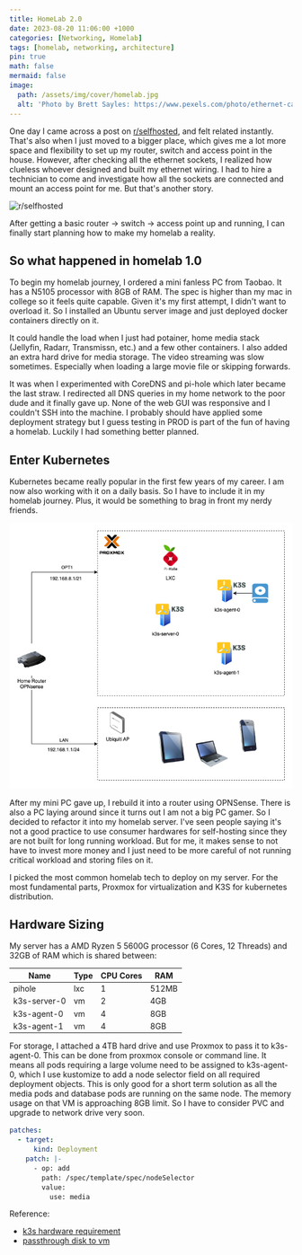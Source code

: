 ```yaml
---
title: HomeLab 2.0
date: 2023-08-20 11:06:00 +1000
categories: [Networking, Homelab]
tags: [homelab, networking, architecture]
pin: true
math: false
mermaid: false
image:
  path: /assets/img/cover/homelab.jpg
  alt: 'Photo by Brett Sayles: https://www.pexels.com/photo/ethernet-cables-plugged-in-network-switch-2881224/'
---
```


One day I came across a post on [r/selfhosted](https://www.reddit.com/r/selfhosted/comments/tj69e8/well_you_know_i_have_my_own/), and felt related instantly. That's also when I just moved to a bigger place, which gives me a lot more space and flexibility to set up my router, switch and access point in the house. However, after checking all the ethernet sockets, I realized how clueless whoever designed and built my ethernet wiring. I had to hire a technician to come and investigate how all the sockets are connected and mount an access point for me. But that's another story.

![r/selfhosted](https://i.redd.it/well-you-know-i-have-my-own-v0-5bbu9wxtxoo81.jpg?s=dfde84729de10772d57c9d31613c171821c74554)

After getting a basic router -> switch -> access point up and running, I can finally start planning how to make my homelab a reality.

## So what happened in homelab 1.0

To begin my homelab journey, I ordered a mini fanless PC from Taobao. It has a N5105 processor with 8GB of RAM. The spec is higher than my mac in college so it feels quite capable. Given it's my first attempt, I didn't want to overload it. So I installed an Ubuntu server image and just deployed docker containers directly on it.

It could handle the load when I just had potainer, home media stack (Jellyfin, Radarr, Transmissn, etc.) and a few other containers. I also added an extra hard drive for media storage. The video streaming was slow sometimes. Especially when loading a large movie file or skipping forwards.

It was when I experimented with CoreDNS and pi-hole which later became the last straw. I redirected all DNS queries in my home network to the poor dude and it finally gave up. None of the web GUI was responsive and I couldn't SSH into the machine. I probably should have applied some deployment strategy but I guess testing in PROD is part of the fun of having a homelab. Luckily I had something better planned.

## Enter Kubernetes

Kubernetes became really popular in the first few years of my career. I am now also working with it on a daily basis. So I have to include it in my homelab journey. Plus, it would be something to brag in front my nerdy friends.

![Homelab Kubernetes](/drawio/homelab_v2_hardware.drawio.png)

After my mini PC gave up, I rebuild it into a router using OPNSense. There is also a PC laying around since it turns out I am not a big PC gamer. So I decided to refactor it into my homelab server. I've seen people saying it's not a good practice to use consumer hardwares for self-hosting since they are not built for long running workload. But for me, it makes sense to not have to invest more money and I just need to be more careful of not running critical workload and storing files on it.

I picked the most common homelab tech to deploy on my server. For the most fundamental parts, Proxmox for virtualization and K3S for kubernetes distribution.

## Hardware Sizing

My server has a AMD Ryzen 5 5600G processor (6 Cores, 12 Threads) and 32GB of RAM which is shared between:

| Name         | Type | CPU Cores | RAM   |
|--------------|------|-----------|-------|
| pihole       | lxc  | 1         | 512MB |
| k3s-server-0 | vm   | 2         | 4GB   |
| k3s-agent-0  | vm   | 4         | 8GB   |
| k3s-agent-1  | vm   | 4         | 8GB   |

For storage, I attached a 4TB hard drive and use Proxmox to pass it to k3s-agent-0. This can be done from proxmox console or command line. It means all pods requiring a large volume need to be assigned to k3s-agent-0, which I use kustomize to add a node selector field on all required deployment objects. This is only good for a short term solution as all the media pods and database pods are running on the same node. The memory usage on that VM is approaching 8GB limit. So I have to consider PVC and upgrade to network drive very soon.

``` yaml
patches:
  - target:
      kind: Deployment
    patch: |-
      - op: add
        path: /spec/template/spec/nodeSelector
        value:
          use: media
```

Reference:

- [k3s hardware requirement](https://docs.k3s.io/installation/requirements#hardware)
- [passthrough disk to vm](https://pve.proxmox.com/wiki/Passthrough_Physical_Disk_to_Virtual_Machine_(VM))

